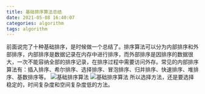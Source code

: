 ```yaml
---
title: 基础排序算法总结
date: 2021-05-08 16:40:07
categories: algorithm
tags: algorithm
---
```

前面说完了十种基础排序，是时候做一个总结了。排序算法可以分为内部排序和外部排序，内部排序是数据记录在内存中进行排序，而外部排序是因排序的数据很大，一次不能容纳全部的排序记录，在排序过程中需要访问外存。常见的内部排序算法有：插入排序、希尔排序、选择排序、冒泡排序、归并排序、快速排序、堆排序、基数排序等。
![基础排序算法](1.png)
![基础排序算法](2.png)
所以选择方法，还是要选择稳定的，时间复杂度和空间复杂度低的方法。